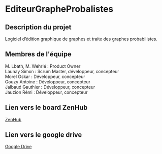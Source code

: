 # EditeurGrapheProbalistes

## Description du projet
Logiciel d’édition graphique de graphes et traite des graphes probabilistes.

## Membres de l'équipe
M. Lbath, M. Wehrlé : Product Owner <br>
Launay Simon : Scrum Master, développeur, concepteur <br>
Morel Oskar : Développeur, concepteur<br>
Gouzy Antoine : Développeur, concepteur<br>
Jalbaud Gauthier : Développeur, concepteur<br>
Jauzion Rémi : Développeur, concepteur<br>

## Lien vers le board ZenHub
[ZenHub](https://github.com/OskarMorel/GORAS_EditeurGrapheProbalistiques#workspaces/goras-editeurgrapheprobabiliste-6343d0243e228b0010ff6958/board)

## Lien vers le google drive
[Google Drive](https://drive.google.com/drive/folders/1hO4GXBkku_FnKwz0Gkt3o73TzzgoaO3G?hl=fr)
